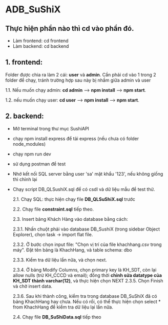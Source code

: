 # ADB_SuShiX
## Thực hiện phần nào thì cd vào phần đó.
  * Làm frontend: cd frontend
  * Làm backend: cd backend

## 1. frontend:

Folder được chia ra làm 2 cái: **user** và **admin**. Cần phải cd vào 1 trong 2 folder để chạy, tránh trường hợp sau này bị nhầm giữa admin và user

  1.1. Nếu muốn chạy admin: **cd admin** --> **npm install** --> **npm start**.
  
  1.2. nếu muốn chạy user: **cd user** --> **npm install** --> **npm start**.
  
## 2. backend:
- Mở terminal trong thư mục SushiAPI
- chạy npm install express để tải express (nếu chưa có folder node_modules)
- chạy npm run dev
- sử dụng postman để test
- Nhớ kết nối SQL server bằng user 'sa' mật khẩu '123', nếu không giống thì chỉnh lại
- Chạy script DB_QLSushiX.sql để có csdl và dữ liệu mẫu để test thử.



  2.1. Chạy SQL: thực hiện chạy file **DB_QLSuShiX.sql** trước
  
  2.2. Chạy file **constraint.sql** tiếp theo.
  
  2.3. Insert bảng Khách Hàng vào database bằng cách:
  
    2.3.1. Nhấn chuột phải vào database DB_SushiX (trong sidebar Object Explorer), chọn task -> import flat file.
    
    2.3.2. Ở bước chọn input file: "Chọn vị trí của file khachhang.csv trong máy". Đặt tên bảng là KhachHang, và table schema: dbo
    
    2.3.3. Kiểm tra dữ liệu lần nữa, và chọn next. 
    
    2.3.4. Ở bảng Modify Columns, chọn primary key là KH_SDT, còn lại allow nulls (trừ KH_CCCD và email); đồng thời **chỉnh sửa datatype của KH_SDT thành varchar(12)**, và thực hiện chọn NEXT
    2.3.5. Chọn Finish và chờ insert data.
    
    2.3.6. Sau khi thành công, kiểm tra trong database DB_SuShiX đã có bảng KhachHang hay chưa. Nếu có rồi, có thể thực hiện chọn select * from KhachHang để kiểm tra dữ liệu lại lần nữa.
    
  2.4. Chạy file **DB_SuShiData.sql** tiếp theo
    
 
